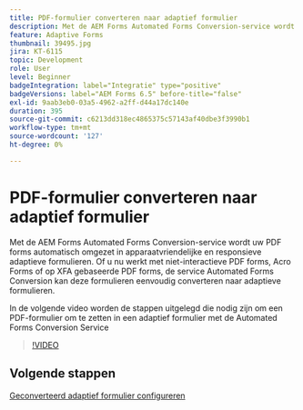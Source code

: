 ```yaml
---
title: PDF-formulier converteren naar adaptief formulier
description: Met de AEM Forms Automated Forms Conversion-service wordt uw PDF forms automatisch omgezet in apparaatvriendelijke en responsieve adaptieve formulieren. Of u nu werkt met niet-interactieve PDF forms, Acro Forms of op XFA gebaseerde PDF forms, de service Automated Forms Conversion kan deze formulieren eenvoudig converteren naar adaptieve formulieren.
feature: Adaptive Forms
thumbnail: 39495.jpg
jira: KT-6115
topic: Development
role: User
level: Beginner
badgeIntegration: label="Integratie" type="positive"
badgeVersions: label="AEM Forms 6.5" before-title="false"
exl-id: 9aab3eb0-03a5-4962-a2ff-d44a17dc140e
duration: 395
source-git-commit: c6213dd318ec4865375c57143af40dbe3f3990b1
workflow-type: tm+mt
source-wordcount: '127'
ht-degree: 0%

---
```


# PDF-formulier converteren naar adaptief formulier

Met de AEM Forms Automated Forms Conversion-service wordt uw PDF forms automatisch omgezet in apparaatvriendelijke en responsieve adaptieve formulieren. Of u nu werkt met niet-interactieve PDF forms, Acro Forms of op XFA gebaseerde PDF forms, de service Automated Forms Conversion kan deze formulieren eenvoudig converteren naar adaptieve formulieren.

In de volgende video worden de stappen uitgelegd die nodig zijn om een PDF-formulier om te zetten in een adaptief formulier met de Automated Forms Conversion Service

>[!VIDEO](https://video.tv.adobe.com/v/39495?quality=12&learn=on)

## Volgende stappen

[Geconverteerd adaptief formulier configureren](./configure-converted-adaptive-form.md)